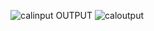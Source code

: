  ![calinput](https://github.com/user-attachments/assets/55f60c5c-3fbd-4530-84fb-363ce91e6e0d)
        OUTPUT
 ![caloutput](https://github.com/user-attachments/assets/21a70e32-6eab-4063-8b3b-850d3fb4a80a)
